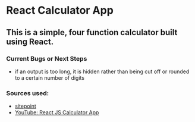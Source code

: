 # React Calculator App

## This is a simple, four function calculator built using React.

### Current Bugs or Next Steps

- if an output is too long, it is hidden rather than being cut off or rounded to a certain number of digits

### Sources used:

- [sitepoint](https://www.sitepoint.com/react-tutorial-build-calculator-app/)
- [YouTube: React JS Calculator App](https://www.youtube.com/watch?v=TYe6qbH4wFc)
